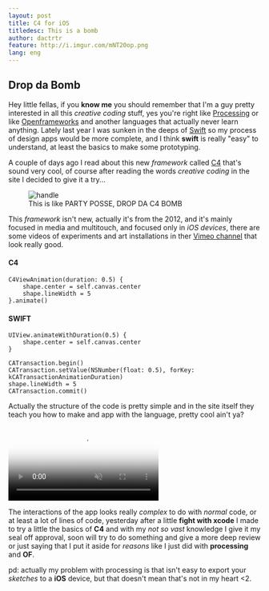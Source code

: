 ```yaml
---
layout: post
title: C4 for iOS
titledesc: This is a bomb
author: dactrtr
feature: http://i.imgur.com/mNT20op.png
lang: eng
---
```


## Drop da Bomb

Hey little fellas, if you **know me** you should remember that I'm a guy pretty interested in all this _creative coding_ stuff, yes you're right like [Processing](http://processing.org) or like [Openframeworks](https://openframeworks.cc/) and another languages that actually never learn anything. Lately last year I was sunken in the deeps of [Swift](https://developer.apple.com/library/ios/documentation/Swift/Conceptual/Swift_Programming_Language/) so my process of design apps would be more complete, and I think **swift** is really "easy" to understand, at least the basics to make some prototyping.

A couple of days ago I read about this new _framework_ called [C4](http://www.c4ios.com/) that's sound very cool, of course after reading the words _creative coding_ in the site I decided to give it a try...

<figure class="figimg">
   <img src="http://i.giphy.com/zPpL5ZvDydSkU.gif" alt="handle">
<figcaption>
This is like PARTY POSSE, DROP DA C4 BOMB
</figcaption>
</figure>

This _framework_ isn't new, actually it's from the 2012, and it's mainly focused in media and multitouch, and focused only in _iOS devices_, there are some videos of experiments and art installations in ther [Vimeo channel](https://vimeo.com/c4ios) that look really good.

#### C4

    C4ViewAnimation(duration: 0.5) {
        shape.center = self.canvas.center
        shape.lineWidth = 5
    }.animate()

#### SWIFT

    UIView.animateWithDuration(0.5) {
        shape.center = self.canvas.center
    }

    CATransaction.begin()
    CATransaction.setValue(NSNumber(float: 0.5), forKey: kCATransactionAnimationDuration)
    shape.lineWidth = 5
    CATransaction.commit()

Actually the structure of the code is pretty simple and in the site itself they teach you how to make and app with the language, pretty cool ain't ya?

<video id="cosmos" title="Cosmos" autoplay="" muted="" loop="" poster="../images/cosmosBanner.png" class="banner">
            <source src="http://www.c4ios.com/videos/cosmos.mp4">
            <source src="http://www.c4ios.com/videos/cosmos.mp4" type="video/webm">
</video>

The interactions of the app looks really _complex_ to do with _normal_ code, or at least a lot of lines of code, yesterday after a little **fight with xcode** I made to try a little the basics of **C4** and with my _not so vast_ knowledge I give it my seal off approval, soon will try to do something and give a more deep review or just saying that I put it aside for _reasons_ like I just did with **processing** and **OF**.

pd: actually my problem with processing is that isn't easy to export your _sketches_ to a **iOS** device, but that doesn't mean that's not in my heart <2.
